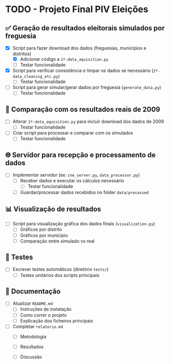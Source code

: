 # TODO - Projeto Final PIV Eleições 

## ✅ Geração de resultados eleitorais simulados por freguesia
- [x] Script para fazer download dos dados (freguesias, municípios e distritos)
  - [x] Adicionar código a `1º-data_aquisition.py`
  - [ ] Testar funcionalidade
- [x] Script para verificar consistência e limpar os dados se necessário (`2º-data_cleaning_etc.py`)
  - [ ] Testar funcionalidade
- [ ] Script para gerar simular/gerar dados por freguesia (`generate_data.py`)
  - [ ] Testar funcionalidade

## 🔁 Comparação com os resultados reais de 2009
- [ ] Alterar `1º-data_aquisition.py` para incluir download dos dados de 2009
  - [ ] Testar funcionalidade
- [ ] Criar script para processar e comparar com os simulados
  - [ ] Testar funcionalidade

## 🌐 Servidor para recepção e processamento de dados
- [ ] Implementar servidor (ex: `cne_server.py`, `data_processor.py`)
  - [ ] Receber dados e executar os cálculos necessário
    - [ ] Testar funcionalidade
  - [ ] Guardar/processar dados recebidos no folder `data/processed`

## 📊 Visualização de resultados
- [ ] Script para visualização gráfica dos dados finais (`visualization.py`)
  - [ ] Gráficos por distrito
  - [ ] Gráficos por município
  - [ ] Comparação entre simulado vs real

## 🧪 Testes
- [ ] Escrever testes automáticos (diretório `tests/`)
  - [ ] Testes unitários dos scripts principais

## 📄 Documentação
- [ ] Atualizar `README.md`
  - [ ] Instruções de instalação
  - [ ] Como correr o projeto
  - [ ] Explicação dos ficheiros principais
- [ ] Completar `relatorio.md`
  - [ ] Metodologia
  - [ ] Resultados
  - [ ] Discussão

